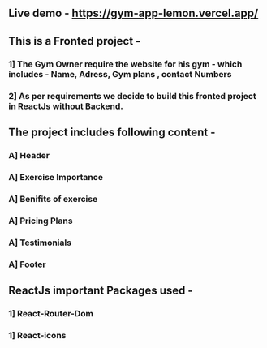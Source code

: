 ## Live demo - https://gym-app-lemon.vercel.app/

## This is a Fronted project - 
### 1] The Gym Owner require the website for his gym - which includes - Name, Adress, Gym plans , contact Numbers
### 2] As per requirements we decide to build this fronted project in ReactJs without Backend.
## The project includes following content - 
### A] Header
### A] Exercise Importance
### A] Benifits of exercise
### A] Pricing Plans
### A] Testimonials
### A] Footer

## ReactJs important Packages used -
### 1] React-Router-Dom
### 1] React-icons
 


